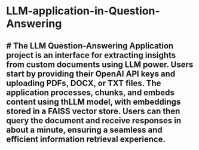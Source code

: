 # LLM-application-in-Question-Answering

## # The LLM Question-Answering Application project is an interface for extracting insights from custom documents using LLM power. Users start by providing their OpenAI API keys and uploading PDFs, DOCX, or TXT files. The application processes, chunks, and embeds content using thLLM model, with embeddings stored in a FAISS vector store. Users can then query the document and receive responses in about a minute, ensuring a seamless and efficient information retrieval experience.
